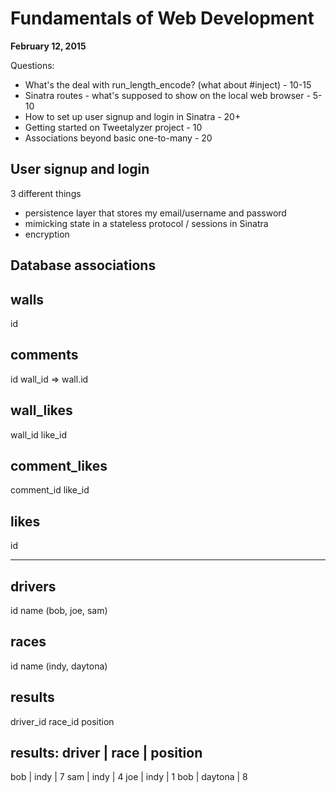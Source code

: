 # Fundamentals of Web Development

**February 12, 2015**

Questions:

- What's the deal with run_length_encode? (what about #inject) - 10-15
- Sinatra routes - what's supposed to show on the local web browser - 5-10
- How to set up user signup and login in Sinatra - 20+
- Getting started on Tweetalyzer project - 10
- Associations beyond basic one-to-many - 20

## User signup and login

3 different things

- persistence layer that stores my email/username and password
- mimicking state in a stateless protocol / sessions in Sinatra
- encryption


## Database associations

walls
-----
id

comments
--------
id
wall_id => wall.id

wall_likes
----------
wall_id
like_id

comment_likes
-------------
comment_id
like_id

likes
-----
id

---

drivers
-------
id
name (bob, joe, sam)

races
-----
id
name (indy, daytona)

results
-------
driver_id
race_id
position

results:
driver | race | position
------------------------
bob    | indy | 7
sam    | indy | 4
joe    | indy | 1
bob    | daytona | 8
